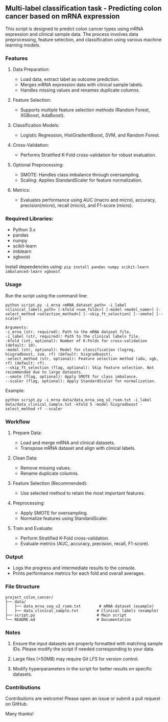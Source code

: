 ## Multi-label classification task - Predicting colon cancer based on mRNA expression

This script is designed to predict colon cancer types using mRNA expression and clinical sample data. The process involves data preprocessing, feature selection, and classification using various machine learning models.

### Features

1. Data Preparation:
    - Load data, extract label as outcome prediction. 
    - Merges mRNA expression data with clinical sample labels.
    - Handles missing values and renames duplicate columns.

2. Feature Selection:
    - Supports multiple feature selection methods (Random Forest, XGBoost, AdaBoost).

3. Classification Models:
    - Logistic Regression, HistGradientBoost, SVM, and Random Forest.

4. Cross-Validation:
    - Performs Stratified K-Fold cross-validation for robust evaluation.

5. Optional Preprocessing:
    - SMOTE: Handles class imbalance through oversampling.
    - Scaling: Applies StandardScaler for feature normalization.

6. Metrics:
    - Evaluates performance using AUC (macro and micro), accuracy, precision(micro), recall (micro), and F1-score (micro).

### Required Libraries:
- Python 3.x
- pandas
- numpy
- scikit-learn
- imblearn
- xgboost

Install dependencies using: `pip install pandas numpy scikit-learn imbalanced-learn xgboost`

### Usage
Run the script using the command line:
```
python script.py -i_mrna <mRNA_dataset_path> -i_label <clinical_labels_path> [-kfold <num_folds>] [-model <model_name>] [-select_method <selection_method>] [--skip_ft_selection] [--smote] [--scaler]
```
```
Arguments:
-i_mrna (str, required): Path to the mRNA dataset file.
-i_label (str, required): Path to the clinical labels file.
-kfold (int, optional): Number of K-Folds for cross-validation (default: 10).
-model (str, optional): Model for classification (logreg, hisgradboost, svm, rf) (default: hisgradboost).
-select_method (str, optional): Feature selection method (ada, xgb, rf) (default: rf).
--skip_ft_selection (flag, optional): Skip feature selection. Not recommended due to large datasets. 
--smote (flag, optional): Apply SMOTE for class imbalance.
--scaler (flag, optional): Apply StandardScaler for normalization.
```
Example:
```
python script.py -i_mrna data/data_mrna_seq_v2_rsem.txt -i_label data/data_clinical_sample.txt -kfold 5 -model hisgradboost -select_method rf --scaler
```

### Workflow
1. Prepare Data:
    - Load and merge mRNA and clinical datasets.
    - Transpose mRNA dataset and align with clinical labels.

2. Clean Data:
    - Remove missing values.
    - Rename duplicate columns.

3. Feature Selection (Recommended):
    - Use selected method to retain the most important features.

4. Preprocessing:
    - Apply SMOTE for oversampling.
    - Normalize features using StandardScaler.

5. Train and Evaluate:
    - Perform Stratified K-Fold cross-validation.
    - Evaluate metrics (AUC, accuracy, precision, recall, F1-score).

### Output
- Logs the progress and intermediate results to the console.
- Prints performance metrics for each fold and overall averages.

### File Structure
```
project_colon_cancer/
├── data/
│   ├── data_mrna_seq_v2_rsem.txt        # mRNA dataset (example)
│   ├── data_clinical_sample.txt        # Clinical labels (example)
├── script.py                           # Main script
└── README.md                           # Documentation
```
### Notes

1. Ensure the input datasets are properly formatted with matching sample IDs. Please modify the script if needed corresponding to your data. 

2. Large files (>50MB) may require Git LFS for version control.

3. Modify hyperparameters in the script for better results on specific datasets.

### Contributions
Contributions are welcome! Please open an issue or submit a pull request on GitHub. 

Many thanks! 